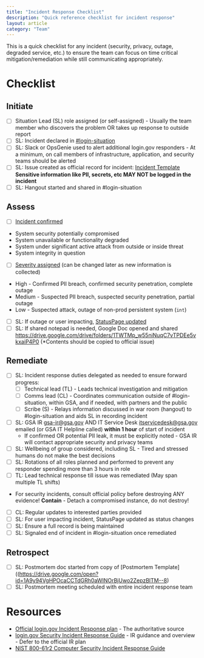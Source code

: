 ```yaml
---
title: "Incident Response Checklist"
description: "Quick reference checklist for incident response"
layout: article
category: "Team"
---
```


This is a quick checklist for any incident (security, privacy, outage, degraded service, etc.) to ensure the team can focus on time critical mitigation/remediation while still communicating appropriately.

# Checklist

## Initiate

* [ ] Situation Lead (SL) role assigned (or self-assigned) - Usually the team member who discovers the problem OR takes up response to outside report
* [ ] SL: Incident declared in [#login-situation](https://gsa-tts.slack.com/archives/C5QUGUANN)
* [ ] SL: Slack or OpsGenie used to alert additional login.gov responders - At a minimum, on call members of infrastructure, application, and security teams should be alerted
* [ ] SL: Issue created as official record for incident: [Incident Template](https://github.com/18F/identity-security-private/issues/new?template%3Dincident_commander_template.md)  **Sensitive information like PII, secrets, etc MAY NOT be logged in the incident**
* [ ] SL: Hangout started and shared in #login-situation

## Assess

* [ ] [Incident confirmed]({{site.baseurl}}/articles/secops-incident-response-guide.html#initiate-phase)
 - System security potentially compromised
 - System unavailable or functionality degraded
 - System under significant active attack from outside or inside threat
 - System integrity in question
* [ ] [Severity assigned]({{site.baseurl}}/articles/secops-incident-response-guide.html#incident-severities) (can be changed later as new information is collected)
 - High - Confirmed PII breach, confirmed security penetration, complete outage
 - Medium - Suspected PII breach, suspected security penetration, partial outage
 - Low - Suspected attack, outage of non-prod persistent system (`int`)
* [ ] SL: If outage or user impacting, [StatusPage updated](https://manage.statuspage.io/login)
* [ ] SL: If shared notepad is needed, Google Doc opened and shared https://drive.google.com/drive/folders/1TWTMp_w55niNuqC7vTPDEe5vkxaiP4P0  (*Contents should be copied to official issue)

## Remediate

* [ ] SL: Incident response duties delegated as needed to ensure forward progress:
  * [ ] Technical lead (TL) - Leads technical investigation and mitigation
  * [ ] Comms lead (CL) - Coordinates communication outside of #login-situation, within GSA, and if needed, with partners and the public
  * [ ] Scribe (S) - Relays information discussed in war room (hangout) to #login-situation and aids SL in recording incident
* [ ] SL: GSA IR <gsa-ir@gsa.gov> AND IT Service Desk <itservicedesk@gsa.gov> emailed (or GSA IT Helpline called) **within 1 hour** of start of incident
  * If confirmed OR potential PII leak, it must be explicitly noted - GSA IR will contact appropriate security and privacy teams
* [ ] SL: Wellbeing of group considered, including SL - Tired and stressed humans do not make the best decisions
* [ ] SL: Rotations of all roles planned and performed to prevent any responder spending more than 3 hours in role
* [ ] TL: Lead technical response till issue was remediated (May span multiple TL shifts)
* For security incidents, consult official policy before destroying ANY evidence!  **Contain** - Detach a compromised instance, do not destroy!
* [ ] CL: Regular updates to interested parties provided
* [ ] SL: For user impacting incident, StatusPage updated as status changes
* [ ] SL: Ensure a full record is being maintained
* [ ] SL: Signaled end of incident in #login-situation once remediated

## Retrospect

* [ ] SL: Postmortem doc started from copy of [Postmortem Template]((https://drive.google.com/open?id=1A9y94VgHPOcaCCTdGRh0aWINOrBjUwo2ZepzBlTM--8)
* [ ] SL: Postmortem meeting scheduled with entire incident response team

# Resources

* [Official login.gov Incident Response plan](https://drive.google.com/file/d/1Em3F3oZF_SRuuRLqwr6-pwlE4iNmT2ix/view) - The authoritative source
* [login.gov Security Incident Response Guide]({{site.baseurl}}/articles/secops-incident-response-guide.html) - IR guidance and overview  - Defer to the official IR plan
* [NIST 800-61r2 Computer Security Incident Response Guide](https://nvlpubs.nist.gov/nistpubs/SpecialPublications/NIST.SP.800-61r2.pdf)
